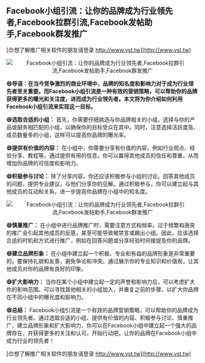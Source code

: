 ## **Facebook小组引流：让你的品牌成为行业领先者,Facebook拉群引流,Facebook发帖助手,Facebook群发推广**

[😍想了解推广相关软件的朋友请登录 http://www.vst.tw](http://www.vst.tw)

 <center><img src="https://vst.tw/MP4/tuiguang/png/3.png" alt="Facebook小组引流：让你的品牌成为行业领先者,Facebook拉群引流,Facebook发帖助手,Facebook群发推广"></center>

**😄导语：在当今竞争激烈的商业环境中，品牌的知名度和影响力对于成为行业领先者至关重要。而Facebook小组引流是一种有效的营销策略，可以帮助你的品牌获得更多的曝光和关注度，进而成为行业领先者。本文将为你介绍如何利用Facebook小组引流来实现这一目标。**

**😄选取合适的小组：**
首先，你需要仔细挑选与你品牌相关的小组。选择与你的产品或服务相匹配的小组，以确保你的目标受众在其中。同时，注意选择活跃度高、成员数量多的小组，这样可以提高你品牌的曝光率。

**😄提供有价值的内容：**
在小组中，你需要分享有价值的内容，例如行业观点、经验分享、教程等。通过提供有用的信息，你可以赢得其他成员的信任和尊重，从而增加你品牌的可信度和影响力。

**😄积极参与讨论：**
除了分享内容，你还应该积极参与小组的讨论。回答其他成员的问题，提供专业建议，与他们分享你的见解。通过积极参与，你可以建立起与其他成员的互动和关系，进一步提高你品牌在小组中的知名度。

 <center><img src="https://vst.tw/MP4/tuiguang/png/4.png" alt="Facebook小组引流：让你的品牌成为行业领先者,Facebook拉群引流,Facebook发帖助手,Facebook群发推广"></center>

**😄慎重推广：**
在小组中进行品牌推广时，需要注意方式和频率。过于频繁和唐突的推广会引起其他成员的反感，甚至可能导致被禁言或踢出小组。因此，应该选择合适的时机和方式进行推广，例如在回答问题或分享经验时间接提及你的品牌。

**😄建立品牌形象：**
在小组中建立起一个积极、专业和有益的品牌形象是非常重要的。要保持礼貌和友善，避免争论和冲突。通过展示你的专业知识和价值观，让其他成员对你的品牌有良好的印象。

**😄扩大影响力：**
当你在某个小组中建立起一定的声誉和影响力后，可以考虑扩大你的影响范围。可以寻找其他相关的小组加入，并重复之前的步骤，以扩大你品牌在不同小组中的曝光度和影响力。

**😄总结：**
Facebook小组引流是一个有效的品牌营销策略，可以帮助你的品牌成为行业领先者。通过选取合适的小组、提供有价值的内容、积极参与讨论、慎重推广、建立品牌形象和扩大影响力，你可以在Facebook小组中建立起一个强大的品牌存在，并获得更多的关注和认可。开始行动吧，让你的品牌在Facebook小组中成为行业的领先者！

[😍想了解推广相关软件的朋友请登录 http://www.vst.tw](http://www.vst.tw)




